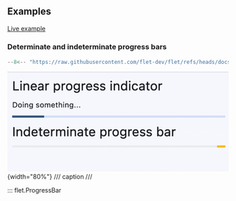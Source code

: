 ## Examples

[Live example](https://flet-controls-gallery.fly.dev/displays/progressbar)

### Determinate and indeterminate progress bars

```python
--8<-- "https://raw.githubusercontent.com/flet-dev/flet/refs/heads/docs/sdk/python/examples/controls/progress-bar/determinate-and-indeterminate.py"
```

![determinate-and-indeterminate](https://raw.githubusercontent.com/flet-dev/flet/docs/sdk/python/examples/controls/progress-bar/media/determinate-and-indeterminate.gif){width="80%"}
/// caption
///

::: flet.ProgressBar
